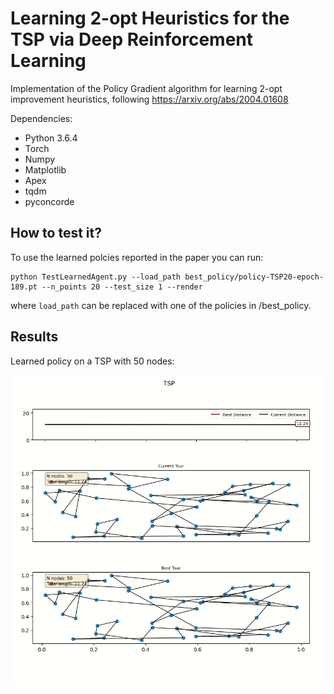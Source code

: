 # Learning 2-opt Heuristics for the TSP via Deep Reinforcement Learning


Implementation of the Policy Gradient algorithm for learning 2-opt improvement heuristics, following https://arxiv.org/abs/2004.01608

Dependencies: 
- Python 3.6.4
- Torch
- Numpy
- Matplotlib
- Apex
- tqdm
- pyconcorde

## How to test it?

To use the learned polcies reported in the paper you can run:
```
python TestLearnedAgent.py --load_path best_policy/policy-TSP20-epoch-189.pt --n_points 20 --test_size 1 --render 
```
where ``` load_path ``` can be replaced with one of the policies in /best_policy. 

## Results

Learned policy on a TSP with 50 nodes:

![Alt Text](data/tsp50.gif)
